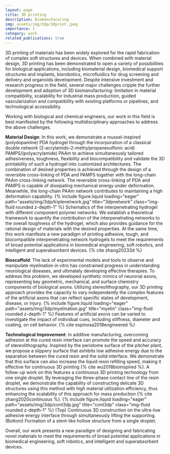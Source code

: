 ```yaml
---
layout: page
title: 3D printing
description: Biomanufacuring
img: assets/img/3dp/3dprint.jpeg
importance: 1
category: work
related_publications: true
---
```


3D printing of materials has been widely explored for the rapid fabrication of complex soft structures and devices. When combined with material design, 3D printing has been demonstrated to open a variety of possibilities for biological applications, including biomaterial design, biomedical support structures and implants, biorobotics, microfluidics for drug screening and delivery and organoids development. Despite intensive investment and research progress in the field, several major challenges cripple the further development and adoption of 3D biomanufacturing: limitation in material compatibility, scalability for industrial mass production, guided vascularization and compatibility with existing platforms or pipelines, and technological accessibility.

Working with biological and chemical engineers, our work in this field is best manifested by the following multidisciplinary approaches to address the above challenges.

**Material Design**: In this work, we demonstrate a mussel-inspired (polydopamine) PDA hydrogel through the incorporation of a classical double network (2-acrylamido-2-methylpropanesulfonic acid) PAMPS/(polyacrylamide) PAAm to achieve simultaneously tailored adhesiveness, toughness, flexibility and biocompatibility and validate the 3D printability of such a hydrogel into customized architectures. The combination of desired properties is achieved through the design of a reversible cross-linking of PDA and PAMPS together with the long-chain PAAm cross-linking network. The reversible cross-linking of PDA and PAMPS is capable of dissipating mechanical energy under deformation. Meanwhile, the long-chain PAAm network contributes to maintaining a high deformation capability.
{% include figure.liquid loading="eager" path="assets/img/3dp/triplenetwork.jpg" title="3dpnetwork" class="img-fluid rounded z-depth-1" %}
Schematics of the interpenetrating hydrogel with different component polymer networks.
We establish a theoretical framework to quantify the contribution of the interpenetrating networks to the overall toughness of the hydrogel, which also provides guidance for the rational design of materials with the desired properties. At the same time, this work manifests a new paradigm of printing adhesive, tough, and biocompatible interpenetrating network hydrogels to meet the requirements of broad potential applications in biomedical engineering, soft robotics, and intelligent and superabsorbent devices. {% cite zhang20233d %}

**Bioscaffold**: The lack of experimental models and tools to observe and manipulate myelination in vitro has constrained progress in understanding neurological diseases, and ultimately developing effective therapies. To address this problem, we developed synthetic mimics of neuronal axons, representing key geometric, mechanical, and surface chemistry components of biological axons. Utilizing stereolithography, our 3D printing approach provides the capacity to vary independently the complex features of the artificial axons that can reflect specific states of development, disease, or injury.
{% include figure.liquid loading="eager" path="assets/img/3dp/myelination.jpg" title="myelin" class="img-fluid rounded z-depth-1" %}
Features of artificial axons can be varied to investigate the impact of individual cues, including stiffness, diameter and coating, on cell behavior.
{% cite espinosa2018engineered %}

**Technological Improvement**: In additive manufacturing, overcoming adhesion at the cured resin interface can promote the speed and accuracy of stereolithography. Inspired by the peristome surface of the pitcher plant, we propose a slippery surface that exhibits low adhesive energy due to the separation between the cured resin and the solid interface. We demonstrate that this surface can also increase the liquid resin refilling speed, making it effective for continuous 3D printing {% cite wu2018bioinspired %}. A follow-up work on this features a continuous 3D printing technology from one single droplet. By leveraging the three-phase contact line of the resin droplet, we demonstrate the capability of constructing delicate 3D structures using this method with high material utilization efficiency, thus enhancing the scalability of this approach for mass production {% cite zhang2020continuous %}.
{% include figure.liquid loading="eager" path="assets/img/3dp/cont3dp.jpg" title="cont3dp" class="img-fluid rounded z-depth-1" %}
(Top) Continuous 3D construction on the ultra-low adhesive energy interface through simultaneously lifting the supporting. (Bottom) Formation of a stent-like hollow structure from a single droplet.

Overall, our work presents a new paradigm of designing and fabricating novel materials to meet the requirements of broad potential applications in biomedical engineering, soft robotics, and intelligent and superabsorbent devices.
